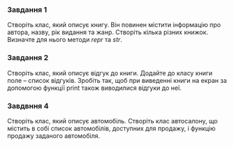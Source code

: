 ### Завдання 1

Створіть клас, який описує книгу. Він повинен містити інформацію про автора, назву, рік видання та жанр. Створіть кілька різних книжок. Визначте для нього методи _repr_ та _str_.

### Завдання 2

Створіть клас, який описує відгук до книги. Додайте до класу книги поле – список відгуків. Зробіть так, щоб при виведенні книги на екран за допомогою функції print також виводилися відгуки до неї. 

### Завдвння 4

Створіть клас, який описує автомобіль. Створіть клас автосалону, що містить в собі список автомобілів, доступних для продажу, і функцію продажу заданого автомобіля.


